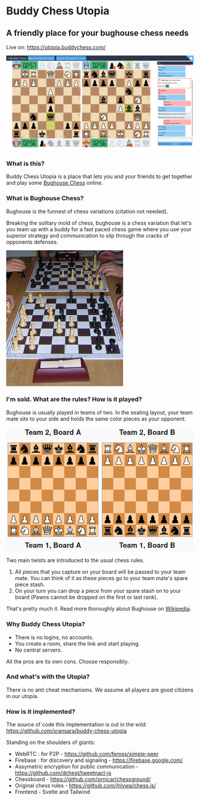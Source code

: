 # Buddy Chess Utopia

## A friendly place for your bughouse chess needs

Live on: https://utopia.buddychess.com/

![Buddy Chess Utopia screenshot](./public/front/screenshot_full.png)

### What is this?

Buddy Chess Utopia is a place that lets you and your friends to get together and play some [Bughouse Chess](https://en.wikipedia.org/wiki/Bughouse_chess) online.

### What is Bughouse Chess?

Bughouse is the funnest of chess variations (citation not needed).

Breaking the solitary mold of chess, bughouse is a chess variation that let's you team up with a buddy for a fast paced chess game where you use your superior strategy and communication to slip through the cracks of opponents defenses.

![Bughouse being played over the board](./public/front/bughouse_irl.jpg)

### I'm sold. What are the rules? How is it played?

Bughouse is usually played in teams of two. In the seating layout, your team mate sits to your side and holds the same color pieces as your opponent.

![Bughouse layout](./public/front/bughouse_layout.png)

Two main twists are introduced to the usual chess rules.

1. All pieces that you capture on your board will be passed to your team mate. You can think of it as these pieces go to your team mate's spare piece stash.
2. On your turn you can drop a piece from your spare stash on to your board (Pawns cannot be dropped on the first or last rank).

That's pretty much it. Read more thoroughly about Bughouse on [Wikipedia](https://en.wikipedia.org/wiki/Bughouse_chess).

### Why Buddy Chess Utopia?

- There is no logins, no accounts.
- You create a room, share the link and start playing.
- No central servers.

All the pros are its own cons. Choose responsibly.

### And what's with the Utopia?

There is no anti cheat mechanisms. We assume all players are good citizens in our utopia.

### How is it implemented?

The source of code this implementation is out in the wild: https://github.com/sransara/buddy-chess-utopia

Standing on the shoulders of giants:

- WebRTC : for P2P - https://github.com/feross/simple-peer
- Firebase : for discovery and signaling - https://firebase.google.com/
- Assymetric encryption for public communication - https://github.com/dchest/tweetnacl-js
- Chessboard - https://github.com/ornicar/chessground/
- Original chess rules - https://github.com/jhlywa/chess.js/
- Frontend - Svelte and Tailwind
